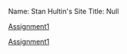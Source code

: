 Name: Stan Hultin's Site
Title: Null

[Assignment1](Assignment1.html)


[Assignment1](Assignment1.html)
